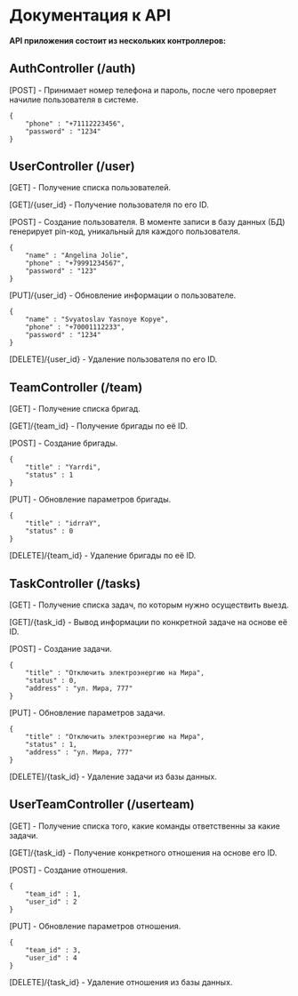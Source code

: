 
# Документация к API


#### API приложения состоит из нескольких контроллеров:

## AuthController (/auth)
[POST] - Принимает номер телефона и пароль, после чего проверяет начилие пользователя в системе.

```
{
    "phone" : "+71112223456",
    "password" : "1234"
}
```

## UserController (/user)
[GET] - Получение списка пользователей.  

[GET]/{user_id} - Получение пользователя по его ID.  

[POST] - Создание пользователя.
В моменте записи в базу данных (БД) генерирует pin-код, уникальный для каждого пользователя.
```
{
    "name" : "Angelina Jolie",
    "phone" : "+79991234567",
    "password" : "123"
}
```

[PUT]/{user_id} - Обновление информации о пользователе.  
```
{
    "name" : "Svyatoslav Yasnoye Kopye",
    "phone" : "+70001112233",
    "password" : "1234"
}
```

[DELETE]/{user_id} - Удаление пользователя по его ID.

## TeamController (/team)
[GET] - Получение списка бригад.  

[GET]/{team_id} - Получение бригады по её ID.

[POST] - Создание бригады.
```
{
    "title" : "Yarrdi",
    "status" : 1
}
```

[PUT] - Обновление параметров бригады.
```
{
    "title" : "idrraY",
    "status" : 0
}
```

[DELETE]/{team_id} - Удаление бригады по её ID.

## TaskController (/tasks)
[GET] - Получение списка задач, по которым нужно осуществить выезд.

[GET]/{task_id} - Вывод информации по конкретной задаче на основе её ID.

[POST] - Создание задачи.
```
{
    "title" : "Отключить электроэнергию на Мира",
    "status" : 0,
    "address" : "ул. Мира, 777"
}
```

[PUT] - Обновление параметров задачи.
```
{
    "title" : "Отключить электроэнергию на Мира",
    "status" : 1,
    "address" : "ул. Мира, 777"
}
```

[DELETE]/{task_id} - Удаление задачи из базы данных.

## UserTeamController (/userteam)
[GET] - Получение списка того, какие команды ответственны за какие задачи.

[GET]/{task_id} - Получение конкретного отношения на основе его ID.

[POST] - Создание отношения.
```
{
    "team_id" : 1,
    "user_id" : 2
}
```

[PUT] - Обновление параметров отношения.
```
{
    "team_id" : 3,
    "user_id" : 4
}
```

[DELETE]/{task_id} - Удаление отношения из базы данных.